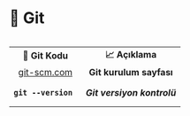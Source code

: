 # 📂 Git
 
<table align="left">
  <tr>
    <td align="center"> <strong>📌 Git Kodu</strong><br/> </td>
    <td align="center"> <strong>📈 Açıklama</strong><br/> </td>
  </tr>
  <tr>
    <td align="center"> <a href="https://git-scm.com/downloads/win" target="_blank"> git-scm.com</a></td>
    <td align="center"> <strong>Git kurulum sayfası</strong><br/> </td>
  </tr>
  <tr>
    <td align="center"> <strong><pre><code>git --version </code></pre></strong> </td>
    <td align="center"> <strong><i>Git versiyon kontrolü</i></strong><br/> </td>
  </tr>



</table>


